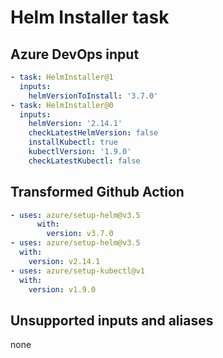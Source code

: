 # Helm Installer task

## Azure DevOps input

```yaml
- task: HelmInstaller@1
  inputs:
    helmVersionToInstall: '3.7.0'
- task: HelmInstaller@0
  inputs:
    helmVersion: '2.14.1'
    checkLatestHelmVersion: false
    installKubectl: true
    kubectlVersion: '1.9.0'
    checkLatestKubectl: false
```

## Transformed Github Action

```yaml
- uses: azure/setup-helm@v3.5
      with:
        version: v3.7.0
- uses: azure/setup-helm@v3.5
  with:
    version: v2.14.1
- uses: azure/setup-kubectl@v1
  with:
    version: v1.9.0
```

## Unsupported inputs and aliases
none